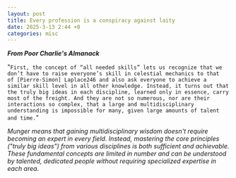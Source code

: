 ```yaml
---
layout: post
title: Every profession is a conspiracy against laity
date: 2025-3-13 2:44 +0
categories: misc
---
```



***From Poor Charlie's Almanack***

"`First, the concept of “all needed skills” lets us recognize that we don’t have to raise everyone’s skill in celestial mechanics to that of [Pierre-Simon] Laplace246 and also ask everyone to achieve a similar skill level in all other knowledge. Instead, it turns out that the truly big ideas in each discipline, learned only in essence, carry most of the freight. And they are not so numerous, nor are their interactions so complex, that a large and multidisciplinary understanding is impossible for many, given large amounts of talent and time.`"

*Munger means that gaining multidisciplinary wisdom doesn't require becoming an expert in every field. Instead, mastering the core principles ("truly big ideas") from various disciplines is both sufficient and achievable. These fundamental concepts are limited in number and can be understood by talented, dedicated people without requiring specialized expertise in each area*.






